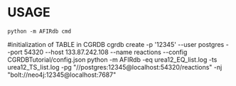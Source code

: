 USAGE
=====

    python -m AFIRdb cmd
#initialization of TABLE in CGRDB 
cgrdb create -p '12345' --user postgres --port 54320 --host 133.87.242.108  --name reactions --config CGRDBTutorial/config.json
python -m AFIRdb -eq urea12_EQ_list.log -ts urea12_TS_list.log -pg "//postgres:12345@localhost:54320/reactions" -nj "bolt://neo4j:12345@localhost:7687"

